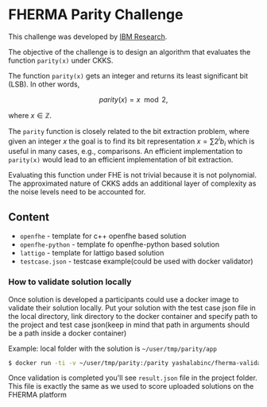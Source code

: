 # FHERMA Parity Challenge


This challenge was developed by [IBM Research](https://research.ibm.com). 

The objective of the challenge is to design an algorithm that evaluates the function `parity(x)` under CKKS.

The function `parity(x)` gets an integer and returns its least significant bit (LSB). In other words,

$$parity(x) = x \mod 2,$$

where $x \in \mathbb{Z}.$

The `parity` function is closely related to the bit extraction problem, where given an integer $x$ the goal is to find its bit representation $x =\sum 2^i b_i$ which is useful in many cases, e.g., comparisons.
An efficient implementation to `parity(x)` would lead to an efficient implementation of bit extraction.

Evaluating this function under FHE is not trivial because it is not polynomial. The approximated nature of CKKS adds an additional layer of complexity as the noise levels need to be accounted for.

## Content
* `openfhe` - template for c++ openfhe based solution
* `openfhe-python` - template fo openfhe-python based solution
* `lattigo` - template for lattigo based solution
* `testcase.json` - testcase example(could be used with docker validator)

### How to validate solution locally
Once solution is developed a participants could use a docker image to validate their solution locally.
Put your solution with the test case json file in the local directory, link directory to the docker container and specify path to the project and test case json(keep in mind that path in arguments should be a path inside a docker container)

Example: local folder with the solution is `~/user/tmp/parity/app`
```sh
$ docker run -ti -v ~/user/tmp/parity:/parity yashalabinc/fherma-validator --project-folder=/parity/app --testcase=/parity/testcase.json
```

Once validation is completed you'll see `result.json` file in the project folder. This file is exactly the same as we used to score uploaded solutions on the FHERMA platform
